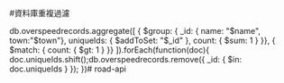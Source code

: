 #資料庫重複過濾

db.overspeedrecords.aggregate([
{ $group: {
_id: { name: "$name", town:"$town"},
uniqueIds: { $addToSet: "$_id" },
count: { $sum: 1 }
}},
{ $match: {
count: { $gt: 1 }
}}
]).forEach(function(doc){
  doc.uniqueIds.shift();db.overspeedrecords.remove({
    _id: {
      $in: doc.uniqueIds
    }
  });
})#   r o a d - a p i  
 